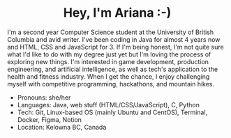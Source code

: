 <h1 align="center"> Hey, I'm Ariana :-) </h1>

I'm a second year Computer Science student at the University of British Columbia and avid writer. I've been coding in Java for almost 4 years now and HTML, CSS and JavaScript for 3. If I'm being honest, I'm not quite sure what I'd like to do with my degree just yet but I'm loving the process of exploring new things. I'm interested in game development, production engineering, and artificial intelligence, as well as tech's application to the health and fitness industry. When I get the chance, I enjoy challenging myself with competitive programming, hackathons, and mountain hikes.

- Pronouns: she/her
- Languages: Java, web stuff (HTML/CSS/JavaScript), C, Python
- Tech: Git, Linux-based OS (mainly Ubuntu and CentOS), Terminal, Docker, Figma, Notion
- Location: Kelowna BC, Canada
